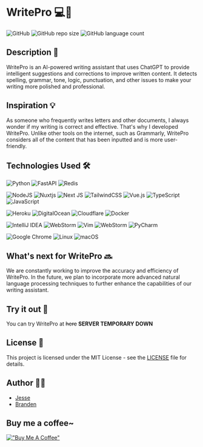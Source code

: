 # WritePro 💻📝


![GitHub](https://img.shields.io/github/license/Jesse-0x/WritePro?style=plastic) ![GitHub repo size](https://img.shields.io/github/repo-size/Jesse-0x/WritePro?style=plastic) ![GitHub language count](https://img.shields.io/github/languages/count/Jesse-0x/WritePro?style=plastic) 

## Description 📝

WritePro is an AI-powered writing assistant that uses ChatGPT to provide intelligent suggestions and corrections to improve written content. It detects spelling, grammar, tone, logic, punctuation, and other issues to make your writing more polished and professional. 

## Inspiration 💡

As someone who frequently writes letters and other documents, I always wonder if my writing is correct and effective. That's why I developed WritePro. Unlike other tools on the internet, such as Grammarly, WritePro considers all of the content that has been inputted and is more user-friendly.

## Technologies Used 🛠️

![Python](https://img.shields.io/badge/python-3670A0?style=for-the-badge&logo=python&logoColor=ffdd54)
![FastAPI](https://img.shields.io/badge/FastAPI-005571?style=for-the-badge&logo=fastapi)
![Redis](https://img.shields.io/badge/redis-%23DD0031.svg?style=for-the-badge&logo=redis&logoColor=white)

![NodeJS](https://img.shields.io/badge/node.js-6DA55F?style=for-the-badge&logo=node.js&logoColor=white)
![Nuxtjs](https://img.shields.io/badge/Nuxt-002E3B?style=for-the-badge&logo=nuxtdotjs&logoColor=#00DC82)
![Next JS](https://img.shields.io/badge/Next-black?style=for-the-badge&logo=next.js&logoColor=white)
![TailwindCSS](https://img.shields.io/badge/tailwindcss-%2338B2AC.svg?style=for-the-badge&logo=tailwind-css&logoColor=white)
![Vue.js](https://img.shields.io/badge/vuejs-%2335495e.svg?style=for-the-badge&logo=vuedotjs&logoColor=%234FC08D)
![TypeScript](https://img.shields.io/badge/typescript-%23007ACC.svg?style=for-the-badge&logo=typescript&logoColor=white)
![JavaScript](https://img.shields.io/badge/javascript-%23323330.svg?style=for-the-badge&logo=javascript&logoColor=%23F7DF1E)

![Heroku](https://img.shields.io/badge/heroku-%23430098.svg?style=for-the-badge&logo=heroku&logoColor=white)
![DigitalOcean](https://img.shields.io/badge/DigitalOcean-%230167ff.svg?style=for-the-badge&logo=digitalOcean&logoColor=white)
![Cloudflare](https://img.shields.io/badge/Cloudflare-F38020?style=for-the-badge&logo=Cloudflare&logoColor=white)
![Docker](https://img.shields.io/badge/docker-%230db7ed.svg?style=for-the-badge&logo=docker&logoColor=white)

![IntelliJ IDEA](https://img.shields.io/badge/IntelliJIDEA-000000.svg?style=for-the-badge&logo=intellij-idea&logoColor=white)
![WebStorm](https://img.shields.io/badge/webstorm-143?style=for-the-badge&logo=webstorm&logoColor=white&color=black)
![Vim](https://img.shields.io/badge/VIM-%2311AB00.svg?style=for-the-badge&logo=vim&logoColor=white)
![WebStorm](https://img.shields.io/badge/webstorm-143?style=for-the-badge&logo=webstorm&logoColor=white&color=black)
![PyCharm](https://img.shields.io/badge/pycharm-143?style=for-the-badge&logo=pycharm&logoColor=black&color=black&labelColor=green)

![Google Chrome](https://img.shields.io/badge/Google%20Chrome-4285F4?style=for-the-badge&logo=GoogleChrome&logoColor=white)
![Linux](https://img.shields.io/badge/Linux-FCC624?style=for-the-badge&logo=linux&logoColor=black)
![macOS](https://img.shields.io/badge/mac%20os-000000?style=for-the-badge&logo=macos&logoColor=F0F0F0)

## What's next for WritePro 🔜

We are constantly working to improve the accuracy and efficiency of WritePro. In the future, we plan to incorporate more advanced natural language processing techniques to further enhance the capabilities of our writing assistant.

## Try it out 🚀

You can try WritePro at ~~here~~ **SERVER TEMPORARY DOWN**
<!-- [WaterJourney.tech](https://waterjourney.tech/) -->

## License 📜

This project is licensed under the MIT License - see the [LICENSE](LICENSE) file for details.

## Author 👨‍💻

- [Jesse](https://github.com/Jesse-0x)
- [Branden](https://github.com/BrandenXia)



## Buy me a coffee~
[!["Buy Me A Coffee"](https://www.buymeacoffee.com/assets/img/custom_images/orange_img.png)](https://www.buymeacoffee.com/Jesse0x)
